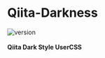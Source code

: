 # Qiita-Darkness
![version](https://img.shields.io/badge/version-1.0.0-blue)
<br><br>
**Qiita Dark Style UserCSS**
